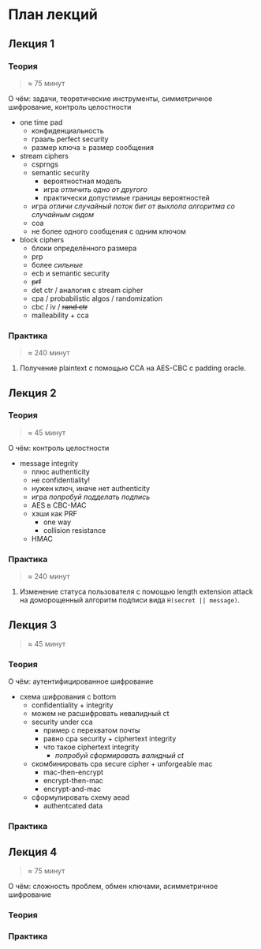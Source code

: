 # План лекций


## Лекция 1

### Теория

> ≈ 75 минут

О чём: задачи, теоретические инструменты, симметричное шифрование, контроль целостности

* one time pad
    - конфиденциальность
    - грааль perfect security
    - размер ключа ≥ размер сообщения
* stream ciphers
    - csprngs
    - semantic security
        - вероятностная модель
        - игра _отличить одно от другого_
        - практически допустимые границы вероятностей
    - игра _отличи случайный поток бит от выхлопа алгоритма со случайным сидом_
    - coa
    - не более одного сообщения с одним ключом
* block ciphers
    - блоки определённого размера
    - prp
    - более _сильные_
    - ecb и semantic security
    - ~~prf~~
    - det ctr / аналогия с stream cipher
    - cpa / probabilistic algos / randomization
    - cbc / iv / ~~rand ctr~~
    - malleability + cca

### Практика

> ≈ 240 минут

1. Получение plaintext с помощью CCA на AES-CBC с padding oracle.


## Лекция 2

### Теория

> ≈ 45 минут

О чём: контроль целостности

* message integrity
    - плюс authenticity
    - не confidentiality!
    - нужен ключ, иначе нет authenticity
    - игра _попробуй подделать подпись_
    - AES в CBC-MAC
    - хэши как PRF
        - one way
        - collision resistance
    - HMAC

### Практика

> ≈ 240 минут

1. Изменение статуса пользователя с помощью length extension attack на доморощенный алгоритм подписи вида `H(secret || message)`.


## Лекция 3

> ≈ 45 минут

### Теория

О чём: аутентифицированное шифрование

* схема шифрования с bottom
    - confidentiality + integrity
    - можем не расшифровать невалидный ct
    - security under cca
        + пример с перехватом почты
        + равно cpa security + ciphertext integrity
        + что такое ciphertext integrity
            + _попробуй сформировать валидный ct_
    - скомбинировать cpa secure cipher + unforgeable mac
        + mac-then-encrypt
        + encrypt-then-mac
        + encrypt-and-mac
    - сформулировать схему aead
        + authentcated data

### Практика



## Лекция 4

> ≈ 75 минут

О чём: сложность проблем, обмен ключами, асимметричное шифрование

### Теория

### Практика

